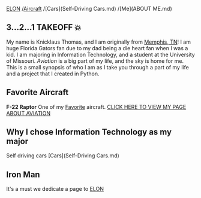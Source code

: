 [ELON](ELONMUSK.md) /[Aircraft](Aircraft.md) /[Cars](Self-Driving Cars.md) /[Me](ABOUT ME.md)

##  3...2...1 TAKEOFF :collision:
My name is Knicklaus Thomas, and I am originally from [Memphis, TN](https://www.memphistravel.com/)! I am huge Florida Gators fan due to my dad being a die heart fan when I was a kid. I am majoring in Information Technology, and a student at the University of Missouri. <i>Aviation</i> is a big part of my life, and the sky is home for me. This is a small synopsis of who I am as I take you through a part of my life and a project that I created in Python.


## Favorite Aircraft
**F-22 Raptor** One of my <a href="https://en.wikipedia.org/wiki/Lockheed_Martin_F-22_Raptor">Favorite</a> aircraft.  <a href="Aircraft.md">CLICK HERE TO VIEW MY PAGE ABOUT AVIATION</a>


## Why I chose Information Technology as my major
 Self driving cars [Cars](Self-Driving Cars.md) 

## Iron Man
 It's a must we dedicate a page to [ELON](ELONMUSK.md)

